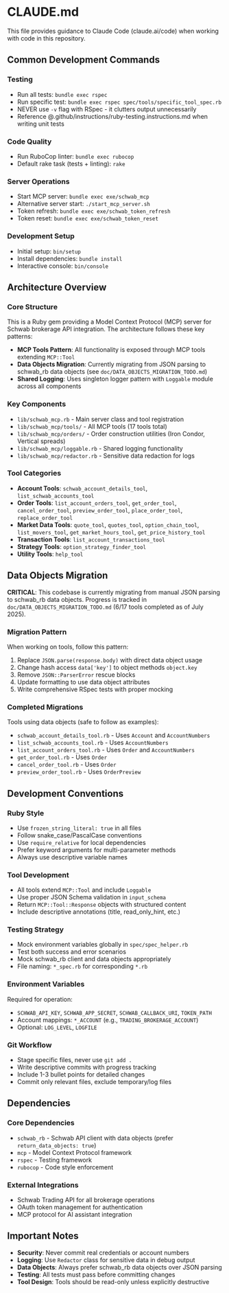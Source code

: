 # CLAUDE.md

This file provides guidance to Claude Code (claude.ai/code) when working with code in this repository.

## Common Development Commands

### Testing
- Run all tests: `bundle exec rspec`
- Run specific test: `bundle exec rspec spec/tools/specific_tool_spec.rb`
- NEVER use `-v` flag with RSpec - it clutters output unnecessarily
- Reference @.github/instructions/ruby-testing.instructions.md when writing unit tests

### Code Quality
- Run RuboCop linter: `bundle exec rubocop`
- Default rake task (tests + linting): `rake`

### Server Operations
- Start MCP server: `bundle exec exe/schwab_mcp`
- Alternative server start: `./start_mcp_server.sh`
- Token refresh: `bundle exec exe/schwab_token_refresh`
- Token reset: `bundle exec exe/schwab_token_reset`

### Development Setup
- Initial setup: `bin/setup`
- Install dependencies: `bundle install`
- Interactive console: `bin/console`

## Architecture Overview

### Core Structure
This is a Ruby gem providing a Model Context Protocol (MCP) server for Schwab brokerage API integration. The architecture follows these key patterns:

- **MCP Tools Pattern**: All functionality is exposed through MCP tools extending `MCP::Tool`
- **Data Objects Migration**: Currently migrating from JSON parsing to schwab_rb data objects (see `doc/DATA_OBJECTS_MIGRATION_TODO.md`)
- **Shared Logging**: Uses singleton logger pattern with `Loggable` module across all components

### Key Components
- `lib/schwab_mcp.rb` - Main server class and tool registration
- `lib/schwab_mcp/tools/` - All MCP tools (17 tools total)
- `lib/schwab_mcp/orders/` - Order construction utilities (Iron Condor, Vertical spreads)
- `lib/schwab_mcp/loggable.rb` - Shared logging functionality
- `lib/schwab_mcp/redactor.rb` - Sensitive data redaction for logs

### Tool Categories
- **Account Tools**: `schwab_account_details_tool`, `list_schwab_accounts_tool`
- **Order Tools**: `list_account_orders_tool`, `get_order_tool`, `cancel_order_tool`, `preview_order_tool`, `place_order_tool`, `replace_order_tool`
- **Market Data Tools**: `quote_tool`, `quotes_tool`, `option_chain_tool`, `list_movers_tool`, `get_market_hours_tool`, `get_price_history_tool`
- **Transaction Tools**: `list_account_transactions_tool`
- **Strategy Tools**: `option_strategy_finder_tool`
- **Utility Tools**: `help_tool`

## Data Objects Migration

**CRITICAL**: This codebase is currently migrating from manual JSON parsing to schwab_rb data objects. Progress is tracked in `doc/DATA_OBJECTS_MIGRATION_TODO.md` (6/17 tools completed as of July 2025).

### Migration Pattern
When working on tools, follow this pattern:
1. Replace `JSON.parse(response.body)` with direct data object usage
2. Change hash access `data['key']` to object methods `object.key`
3. Remove `JSON::ParserError` rescue blocks
4. Update formatting to use data object attributes
5. Write comprehensive RSpec tests with proper mocking

### Completed Migrations
Tools using data objects (safe to follow as examples):
- `schwab_account_details_tool.rb` - Uses `Account` and `AccountNumbers`
- `list_schwab_accounts_tool.rb` - Uses `AccountNumbers`
- `list_account_orders_tool.rb` - Uses `Order` and `AccountNumbers`
- `get_order_tool.rb` - Uses `Order`
- `cancel_order_tool.rb` - Uses `Order`
- `preview_order_tool.rb` - Uses `OrderPreview`

## Development Conventions

### Ruby Style
- Use `frozen_string_literal: true` in all files
- Follow snake_case/PascalCase conventions
- Use `require_relative` for local dependencies
- Prefer keyword arguments for multi-parameter methods
- Always use descriptive variable names

### Tool Development
- All tools extend `MCP::Tool` and include `Loggable`
- Use proper JSON Schema validation in `input_schema`
- Return `MCP::Tool::Response` objects with structured content
- Include descriptive annotations (title, read_only_hint, etc.)

### Testing Strategy
- Mock environment variables globally in `spec/spec_helper.rb`
- Test both success and error scenarios
- Mock schwab_rb client and data objects appropriately
- File naming: `*_spec.rb` for corresponding `*.rb`

### Environment Variables
Required for operation:
- `SCHWAB_API_KEY`, `SCHWAB_APP_SECRET`, `SCHWAB_CALLBACK_URI`, `TOKEN_PATH`
- Account mappings: `*_ACCOUNT` (e.g., `TRADING_BROKERAGE_ACCOUNT`)
- Optional: `LOG_LEVEL`, `LOGFILE`

### Git Workflow
- Stage specific files, never use `git add .`
- Write descriptive commits with progress tracking
- Include 1-3 bullet points for detailed changes
- Commit only relevant files, exclude temporary/log files

## Dependencies

### Core Dependencies
- `schwab_rb` - Schwab API client with data objects (prefer `return_data_objects: true`)
- `mcp` - Model Context Protocol framework
- `rspec` - Testing framework
- `rubocop` - Code style enforcement

### External Integrations
- Schwab Trading API for all brokerage operations
- OAuth token management for authentication
- MCP protocol for AI assistant integration

## Important Notes

- **Security**: Never commit real credentials or account numbers
- **Logging**: Use `Redactor` class for sensitive data in debug output
- **Data Objects**: Always prefer schwab_rb data objects over JSON parsing
- **Testing**: All tests must pass before committing changes
- **Tool Design**: Tools should be read-only unless explicitly destructive